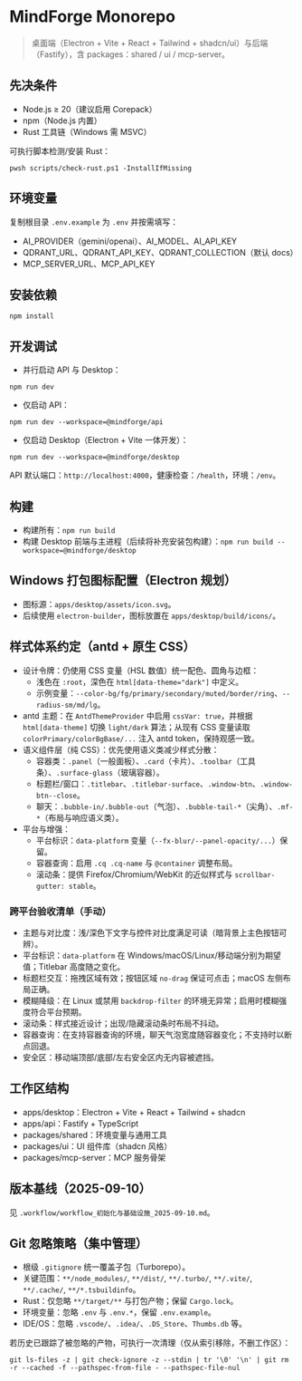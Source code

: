 # MindForge Monorepo

> 桌面端（Electron + Vite + React + Tailwind + shadcn/ui）与后端（Fastify），含 packages：shared / ui / mcp-server。

## 先决条件
- Node.js ≥ 20（建议启用 Corepack）
- npm（Node.js 内置）
- Rust 工具链（Windows 需 MSVC）

可执行脚本检测/安装 Rust：
```
pwsh scripts/check-rust.ps1 -InstallIfMissing
```

## 环境变量
复制根目录 `.env.example` 为 `.env` 并按需填写：
- AI_PROVIDER（gemini/openai）、AI_MODEL、AI_API_KEY
- QDRANT_URL、QDRANT_API_KEY、QDRANT_COLLECTION（默认 docs）
- MCP_SERVER_URL、MCP_API_KEY

## 安装依赖
```
npm install
```

## 开发调试
- 并行启动 API 与 Desktop：
```
npm run dev
```
- 仅启动 API：
```
npm run dev --workspace=@mindforge/api
```
- 仅启动 Desktop（Electron + Vite 一体开发）：
```
npm run dev --workspace=@mindforge/desktop
```

API 默认端口：`http://localhost:4000`，健康检查：`/health`，环境：`/env`。

## 构建
- 构建所有：`npm run build`
- 构建 Desktop 前端与主进程（后续将补充安装包构建）：`npm run build --workspace=@mindforge/desktop`

## Windows 打包图标配置（Electron 规划）
- 图标源：`apps/desktop/assets/icon.svg`。
- 后续使用 `electron-builder`，图标放置在 `apps/desktop/build/icons/`。

## 样式体系约定（antd + 原生 CSS）

- 设计令牌：仍使用 CSS 变量（HSL 数值）统一配色、圆角与边框：
  - 浅色在 `:root`，深色在 `html[data-theme="dark"]` 中定义。
  - 示例变量：`--color-bg/fg/primary/secondary/muted/border/ring`、`--radius-sm/md/lg`。
- antd 主题：在 `AntdThemeProvider` 中启用 `cssVar: true`，并根据 `html[data-theme]` 切换 `light/dark` 算法；从现有 CSS 变量读取 `colorPrimary/colorBgBase/...` 注入 antd token，保持观感一致。
- 语义组件层（纯 CSS）：优先使用语义类减少样式分散：
  - 容器类：`.panel`（一般面板）、`.card`（卡片）、`.toolbar`（工具条）、`.surface-glass`（玻璃容器）。
  - 标题栏/窗口：`.titlebar`、`.titlebar-surface`、`.window-btn`、`.window-btn--close`。
  - 聊天：`.bubble-in/.bubble-out`（气泡）、`.bubble-tail-*`（尖角）、`.mf-*`（布局与响应语义类）。
- 平台与增强：
  - 平台标识：`data-platform` 变量（`--fx-blur/--panel-opacity/...`）保留。
  - 容器查询：启用 `.cq .cq-name` 与 `@container` 调整布局。
  - 滚动条：提供 Firefox/Chromium/WebKit 的近似样式与 `scrollbar-gutter: stable`。

### 跨平台验收清单（手动）

- 主题与对比度：浅/深色下文字与控件对比度满足可读（暗背景上主色按钮可辨）。
- 平台标识：`data-platform` 在 Windows/macOS/Linux/移动端分别为期望值；Titlebar 高度随之变化。
- 标题栏交互：拖拽区域有效；按钮区域 `no-drag` 保证可点击；macOS 左侧布局正确。
- 模糊降级：在 Linux 或禁用 `backdrop-filter` 的环境无异常；启用时模糊强度符合平台预期。
- 滚动条：样式接近设计；出现/隐藏滚动条时布局不抖动。
- 容器查询：在支持容器查询的环境，聊天气泡宽度随容器变化；不支持时以断点回退。
- 安全区：移动端顶部/底部/左右安全区内无内容被遮挡。

## 工作区结构
- apps/desktop：Electron + Vite + React + Tailwind + shadcn
- apps/api：Fastify + TypeScript
- packages/shared：环境变量与通用工具
- packages/ui：UI 组件库（shadcn 风格）
- packages/mcp-server：MCP 服务骨架

## 版本基线（2025-09-10）
见 `.workflow/workflow_初始化与基础设施_2025-09-10.md`。

## Git 忽略策略（集中管理）
- 根级 `.gitignore` 统一覆盖子包（Turborepo）。
- 关键范围：`**/node_modules/`, `**/dist/`, `**/.turbo/`, `**/.vite/`, `**/.cache/`, `**/*.tsbuildinfo`。
- Rust：仅忽略 `**/target/**` 与打包产物；保留 `Cargo.lock`。
- 环境变量：忽略 `.env` 与 `.env.*`，保留 `.env.example`。
- IDE/OS：忽略 `.vscode/`、`.idea/`、`.DS_Store`、`Thumbs.db` 等。

若历史已跟踪了被忽略的产物，可执行一次清理（仅从索引移除，不删工作区）：
```
git ls-files -z | git check-ignore -z --stdin | tr '\0' '\n' | git rm -r --cached -f --pathspec-from-file - --pathspec-file-nul
```

